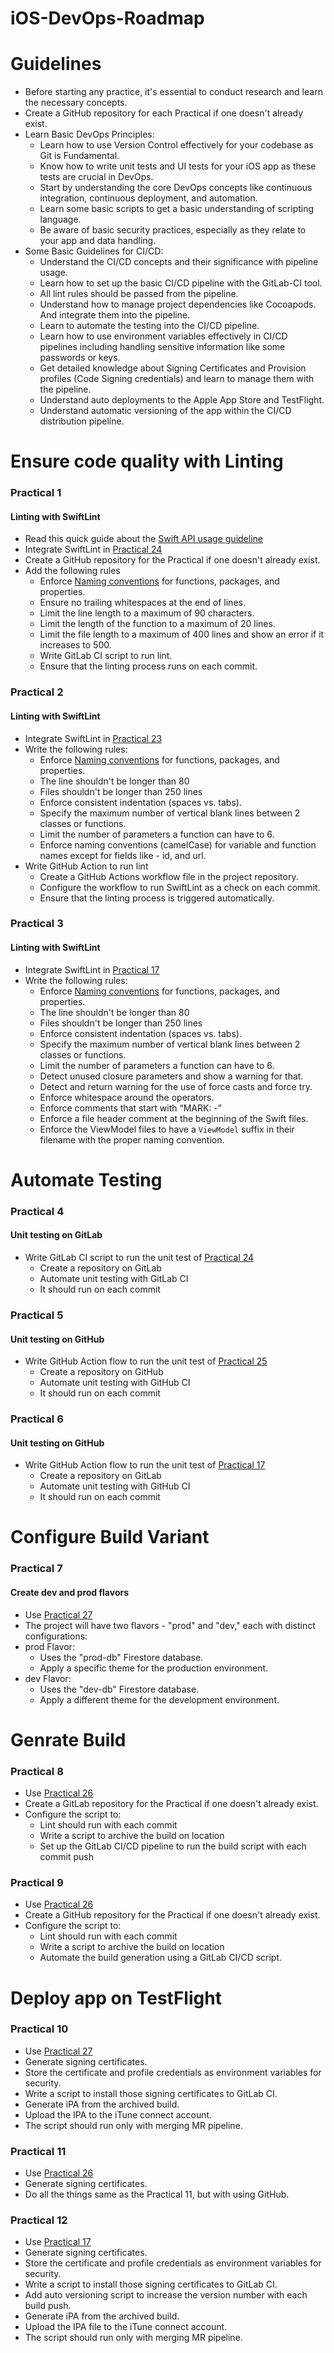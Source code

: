 # iOS-DevOps-Roadmap

# Guidelines
- Before starting any practice, it's essential to conduct research and learn the necessary concepts.
- Create a GitHub repository for each Practical if one doesn't already exist.
- Learn Basic DevOps Principles:
  - Learn how to use Version Control effectively for your codebase as Git is Fundamental.
  - Know how to write unit tests and UI tests for your iOS app as these tests are crucial in DevOps.
  - Start by understanding the core DevOps concepts like continuous integration, continuous deployment, and automation.
  - Learn some basic scripts to get a basic understanding of scripting language.
  - Be aware of basic security practices, especially as they relate to your app and data handling.
- Some Basic Guidelines for CI/CD:
  - Understand the CI/CD concepts and their significance with pipeline usage.
  - Learn how to set up the basic CI/CD pipeline with the GitLab-CI tool.
  - All lint rules should be passed from the pipeline.
  - Understand how to manage project dependencies like Cocoapods. And integrate them into the pipeline.
  - Learn to automate the testing into the CI/CD pipeline.
  - Learn how to use environment variables effectively in CI/CD pipelines including handling sensitive information like some passwords or keys.
  - Get detailed knowledge about Signing Certificates and Provision profiles (Code Signing credentials) and learn to manage them with the pipeline.
  - Understand auto deployments to the Apple App Store and TestFlight.
  - Understand automatic versioning of the app within the CI/CD distribution pipeline.


# Ensure code quality with Linting
### Practical 1
#### Linting with SwiftLint
- Read this quick guide about the [Swift API usage guideline](https://www.swift.org/documentation/api-design-guidelines/)
- Integrate SwiftLint in [Practical 24](https://github.com/canopas/iOS-developer-roadmap-2023#practical-24)
- Create a GitHub repository for the Practical if one doesn't already exist.
- Add the following rules
  - Enforce [Naming conventions](https://www.swift.org/documentation/api-design-guidelines/#naming) for functions, packages, and properties.
  - Ensure no trailing whitespaces at the end of lines.
  - Limit the line length to a maximum of 90 characters.
  - Limit the length of the function to a maximum of 20 lines.
  - Limit the file length to a maximum of 400 lines and show an error if it increases to 500.
  - Write GitLab CI script to run lint.
  - Ensure that the linting process runs on each commit.
  

### Practical 2
#### Linting with SwiftLint
- Integrate SwiftLint in [Practical 23](https://github.com/canopas/iOS-developer-roadmap-2023#practical-23)
- Write the following rules:
  - Enforce [Naming conventions](https://www.swift.org/documentation/api-design-guidelines/#naming) for functions, packages, and properties.
  - The line shouldn't be longer than 80
  - Files shouldn't be longer than 250 lines
  - Enforce consistent indentation (spaces vs. tabs).
  - Specify the maximum number of vertical blank lines between 2 classes or functions.
  - Limit the number of parameters a function can have to 6.
  - Enforce naming conventions (camelCase) for variable and function names except for fields like - id, and url.
- Write GitHub Action to run lint
  - Create a GitHub Actions workflow file in the project repository.
  - Configure the workflow to run SwiftLint as a check on each commit.
  - Ensure that the linting process is triggered automatically.
 
### Practical 3
#### Linting with SwiftLint
- Integrate SwiftLint in [Practical 17](https://github.com/canopas/iOS-developer-roadmap-2023#practical-17)
- Write the following rules:
  - Enforce [Naming conventions](https://www.swift.org/documentation/api-design-guidelines/#naming) for functions, packages, and properties.
  - The line shouldn't be longer than 80
  - Files shouldn't be longer than 250 lines
  - Enforce consistent indentation (spaces vs. tabs).
  - Specify the maximum number of vertical blank lines between 2 classes or functions.
  - Limit the number of parameters a function can have to 6.
  - Detect unused closure parameters and show a warning for that.
  - Detect and return warning for the use of force casts and force try.
  - Enforce whitespace around the operators.
  - Enforce comments that start with “MARK: -”
  - Enforce a file header comment at the beginning of the Swift files.
  - Enforce the ViewModel files to have a `ViewModel` suffix in their filename with the proper naming convention.
 
# Automate Testing
### Practical 4
#### Unit testing on GitLab
- Write GitLab CI script to run the unit test of [Practical 24](https://github.com/canopas/iOS-developer-roadmap-2023#practical-24)
  - Create a repository on GitLab
  - Automate unit testing with GitLab CI
  - It should run on each commit

### Practical 5
#### Unit testing on GitHub
- Write GitHub Action flow to run the unit test of [Practical 25](https://github.com/canopas/iOS-developer-roadmap-2023#practical-25)
  - Create a repository on GitHub
  - Automate unit testing with GitHub CI
  - It should run on each commit
 
### Practical 6
#### Unit testing on GitHub
- Write GitHub Action flow to run the unit test of [Practical 17](https://github.com/canopas/iOS-developer-roadmap-2023#practical-17)
  - Create a repository on GitLab
  - Automate unit testing with GitHub CI
  - It should run on each commit

# Configure Build Variant
### Practical 7
#### Create dev and prod flavors
 - Use [Practical 27](https://github.com/canopas/iOS-developer-roadmap-2023#practical-27)
 - The project will have two flavors - "prod" and "dev," each with distinct configurations:
 - prod Flavor:
    - Uses the "prod-db" Firestore database.
    - Apply a specific theme for the production environment.
 - dev Flavor:
   - Uses the "dev-db" Firestore database.
   - Apply a different theme for the development environment.

# Genrate Build
### Practical 8
 - Use [Practical 26](https://github.com/canopas/iOS-developer-roadmap-2023#practical-26)
 - Create a GitLab repository for the Practical if one doesn't already exist.
 - Configure the script to:
   - Lint should run with each commit
   - Write a script to archive the build on location
   - Set up the GitLab CI/CD pipeline to run the build script with each commit push
  
### Practical 9
 - Use [Practical 26](https://github.com/canopas/iOS-developer-roadmap-2023#practical-17)
 - Create a GitHub repository for the Practical if one doesn't already exist.
 - Configure the script to:
   - Lint should run with each commit
   - Write a script to archive the build on location
   - Automate the build generation using a GitLab CI/CD script.

# Deploy app on TestFlight
### Practical 10
- Use [Practical 27](https://github.com/canopas/iOS-developer-roadmap-2023#practical-27)
- Generate signing certificates.
- Store the certificate and profile credentials as environment variables for security.
- Write a script to install those signing certificates to GitLab CI.
- Generate iPA from the archived build.
- Upload the IPA to the iTune connect account.
- The script should run only with merging MR pipeline.

### Practical 11
- Use [Practical 26](https://github.com/canopas/iOS-developer-roadmap-2023#practical-26)
- Generate signing certificates.
- Do all the things same as the Practical 11, but with using GitHub.

### Practical 12
- Use [Practical 17](https://github.com/canopas/iOS-developer-roadmap-2023#practical-17)
- Generate signing certificates.
- Store the certificate and profile credentials as environment variables for security.
- Write a script to install those signing certificates to GitLab CI.
- Add auto versioning script to increase the version number with each build push.
- Generate iPA from the archived build.
- Upload the IPA file to the iTune connect account.
- The script should run only with merging MR pipeline.
